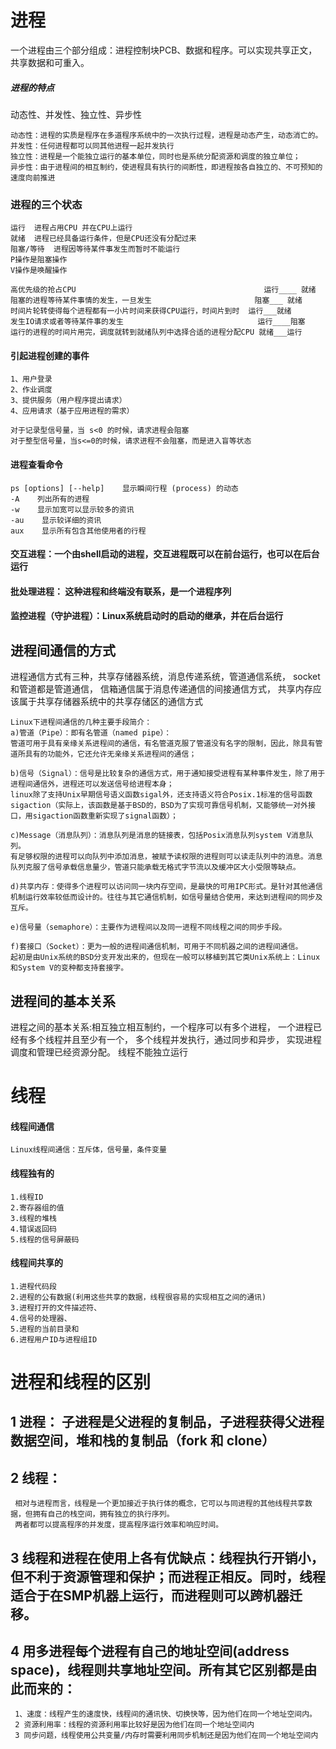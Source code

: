 

# 进程
一个进程由三个部分组成：进程控制块PCB、数据和程序。可以实现共享正文，共享数据和可重入。

##### 进程的特点
动态性、并发性、独立性、异步性
```
动态性：进程的实质是程序在多道程序系统中的一次执行过程，进程是动态产生，动态消亡的。
并发性：任何进程都可以同其他进程一起并发执行
独立性：进程是一个能独立运行的基本单位，同时也是系统分配资源和调度的独立单位；
异步性：由于进程间的相互制约，使进程具有执行的间断性，即进程按各自独立的、不可预知的速度向前推进 

```
### 进程的三个状态
```
运行  进程占用CPU 并在CPU上运行
就绪  进程已经具备运行条件，但是CPU还没有分配过来
阻塞/等待  进程因等待某件事发生而暂时不能运行
P操作是阻塞操作
V操作是唤醒操作
```
```
高优先级的抢占CPU                                          运行____ 就绪
阻塞的进程等待某件事情的发生，一旦发生                       阻塞___ 就绪
时间片轮转使得每个进程都有一小片时间来获得CPU运行，时间片到时  运行___就绪
发生IO请求或者等待某件事的发生                              运行____阻塞
运行的进程的时间片用完，调度就转到就绪队列中选择合适的进程分配CPU 就绪___运行
```
#### 引起进程创建的事件
```
1、用户登录 
2、作业调度 
3、提供服务（用户程序提出请求） 
4、应用请求（基于应用进程的需求） 

对于记录型信号量，当 s<0 的时候，请求进程会阻塞 
对于整型信号量，当s<=0的时候，请求进程不会阻塞，而是进入盲等状态

```
#### 进程查看命令
```
ps [options] [--help]    显示瞬间行程 (process) 的动态 
-A    列出所有的进程 
-w    显示加宽可以显示较多的资讯 
-au    显示较详细的资讯 
aux    显示所有包含其他使用者的行程 

```
#### 交互进程：一个由shell启动的进程，交互进程既可以在前台运行，也可以在后台运行
#### 批处理进程： 这种进程和终端没有联系，是一个进程序列
#### 监控进程（守护进程）：Linux系统启动时的启动的继承，并在后台运行

## 进程间通信的方式
  进程通信方式有三种，共享存储器系统，消息传递系统，管道通信系统，
  socket和管道都是管道通信，
  信箱通信属于消息传递通信的间接通信方式，
  共享内存应该属于共享存储器系统中的共享存储区的通信方式
  ```
Linux下进程间通信的几种主要手段简介： 
a)管道（Pipe）：即有名管道（named pipe）：
管道可用于具有亲缘关系进程间的通信，有名管道克服了管道没有名字的限制，因此，除具有管道所具有的功能外，它还允许无亲缘关系进程间的通信；

b)信号（Signal）：信号是比较复杂的通信方式，用于通知接受进程有某种事件发生，除了用于进程间通信外，进程还可以发送信号给进程本身；
linux除了支持Unix早期信号语义函数sigal外，还支持语义符合Posix.1标准的信号函数sigaction（实际上，该函数是基于BSD的，BSD为了实现可靠信号机制，又能够统一对外接口，用sigaction函数重新实现了signal函数）； 

c)Message（消息队列）：消息队列是消息的链接表，包括Posix消息队列system V消息队列。
有足够权限的进程可以向队列中添加消息，被赋予读权限的进程则可以读走队列中的消息。消息队列克服了信号承载信息量少，管道只能承载无格式字节流以及缓冲区大小受限等缺点。 

d)共享内存：使得多个进程可以访问同一块内存空间，是最快的可用IPC形式。是针对其他通信机制运行效率较低而设计的。往往与其它通信机制，如信号量结合使用，来达到进程间的同步及互斥。 

e)信号量（semaphore）：主要作为进程间以及同一进程不同线程之间的同步手段。 

f)套接口（Socket）：更为一般的进程间通信机制，可用于不同机器之间的进程间通信。
起初是由Unix系统的BSD分支开发出来的，但现在一般可以移植到其它类Unix系统上：Linux和System V的变种都支持套接字。 

  ```
## 进程间的基本关系
  进程之间的基本关系:相互独立相互制约，一个程序可以有多个进程， 一个进程已经有多个线程并且至少有一个，
  多个线程并发执行，通过同步和异步， 实现进程调度和管理已经资源分配。 线程不能独立运行
  
# 线程

#### 线程间通信
```
Linux线程间通信：互斥体，信号量，条件变量 
```
#### 线程独有的
``` 
1.线程ID 
2.寄存器组的值 
3.线程的堆栈 
4.错误返回码 
5.线程的信号屏蔽码 

```
#### 线程间共享的
```
1.进程代码段 
2.进程的公有数据(利用这些共享的数据，线程很容易的实现相互之间的通讯) 
3.进程打开的文件描述符、 
4.信号的处理器、 
5.进程的当前目录和 
6.进程用户ID与进程组ID 

```

# 进程和线程的区别
## 1 进程： 子进程是父进程的复制品，子进程获得父进程数据空间，堆和栈的复制品（fork 和 clone）
## 2 线程： 
     相对与进程而言，线程是一个更加接近于执行体的概念，它可以与同进程的其他线程共享数据，但拥有自己的栈空间，拥有独立的执行序列。 
     两者都可以提高程序的并发度，提高程序运行效率和响应时间。
## 3 线程和进程在使用上各有优缺点：线程执行开销小，但不利于资源管理和保护；而进程正相反。同时，线程适合于在SMP机器上运行，而进程则可以跨机器迁移。
## 4 用多进程每个进程有自己的地址空间(address space)，线程则共享地址空间。所有其它区别都是由此而来的： 
     1、速度：线程产生的速度快，线程间的通讯快、切换快等，因为他们在同一个地址空间内。 
     2 资源利用率：线程的资源利用率比较好是因为他们在同一个地址空间内
     3 同步问题，线程使用公共变量/内存时需要利用同步机制还是因为他们在同一个地址空间内


